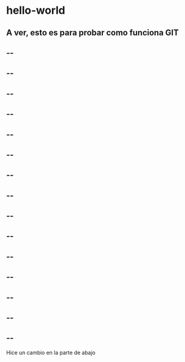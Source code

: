 # hello-world
A ver, esto es para probar como funciona GIT
 --
 --
 --
 --
 --
 --
 --
 --
 --
 --
 --
 --
 --
 --
 --
 --
 --
 --
 --
 --
 --
 --
 --
 --
 --
 --
 --
 --
 --
 --
 --
Hice un cambio en la parte de abajo
